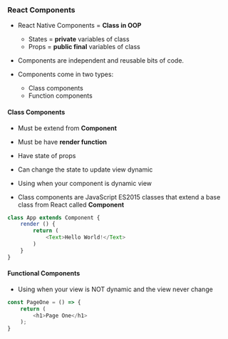 ### React Components

* React Native Components = **Class in OOP**
  * States = **private** variables of class
  * Props = **public final** variables of class
  
* Components are independent and reusable bits of code.
* Components come in two types:
    * Class components
    * Function components
    
#### Class Components

* Must be extend from **Component**
* Must be have **render function**
* Have state of props
* Can change the state to update view dynamic
* Using when your component is dynamic view

* Class components are JavaScript ES2015 classes that extend a base class from React called **Component**

```js
class App extends Component {
    render () {
        return (
            <Text>Hello World!</Text>
        )
    }
}
```

#### Functional Components

* Using when your view is NOT dynamic and the view never change

```js
const PageOne = () => {
    return (
        <h1>Page One</h1>
    );
}
```
